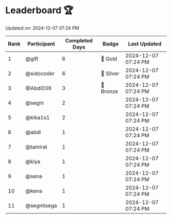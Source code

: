 # Leaderboard 🏆

Updated on: 2024-12-07 07:24 PM

| Rank | Participant       | Completed Days | Badge      | Last Updated         |
|------|-------------------|----------------|------------|----------------------|
| 1    | @gift             | 6              | 🏅 Gold     | 2024-12-07 07:24 PM |
| 2    | @sidocoder        | 6              | 🥈 Silver   | 2024-12-07 07:24 PM |
| 3    | @Abdi036          | 3              | 🥉 Bronze   | 2024-12-07 07:24 PM |
| 4    | @segni            | 2              |            | 2024-12-07 07:24 PM |
| 5    | @kika1s1          | 2              |            | 2024-12-07 07:24 PM |
| 6    | @abdi             | 1              |            | 2024-12-07 07:24 PM |
| 7    | @tamirat          | 1              |            | 2024-12-07 07:24 PM |
| 8    | @kiya             | 1              |            | 2024-12-07 07:24 PM |
| 9    | @sena             | 1              |            | 2024-12-07 07:24 PM |
| 10   | @kena             | 1              |            | 2024-12-07 07:24 PM |
| 11   | @segnitsega       | 1              |            | 2024-12-07 07:24 PM |
